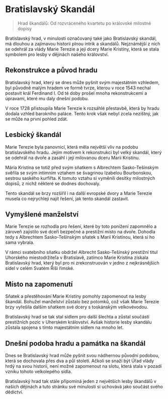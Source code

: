 # Bratislavský Skandál

>  Hrad škandálů: Od rozvráceného kvartetu po královské milostné dopisy


Bratislavský hrad, v minulosti označovaný také jako Bratislavský skandál, má dlouhou a zajímavou historii plnou intrik a skandálů. Nejznámější z nich se odehrál za vlády Marie Terezie a její dcery Marie Kristíny, která se stala symbolem pro lesby v dějinách našeho království.

## Rekonstrukce a původ hradu

Bratislavský hrad, který se dnes může pyšnit svým majestátním vzhledem, byl původně malým hradem ve formě tvrze, kterou v roce 1543 nechal postavit král Ferdinand I. Od té doby prošel mnoha rekonstrukcemi a úpravami, které mu daly dnešní podobu.

V roce 1728 přistoupila Marie Terezie k rozsáhlé přestavbě, která by hradu dodala vzhled barokního paláce. Tento krok však nebyl zcela nezištný, jak se může na první pohled zdát.

## Lesbický škandál

Marie Terezie byla panovnicí, která měla největší vliv na podobu bratislavského hradu. Jejím motivem k rekonstrukci byl velký skandál, který se odehrál na dvoře a zasáhl i její milovanou dceru Marii Kristínu.

Mária Kristína se totiž před svým sňatkem s Albrechtem Sasko-Tešínským svěřila se svým intimním vztahem se švagrinou Izabelou Bourbonskou, sestrou saského kurfiřta. K tomuto vztahu si vyměnili desítky milostných dopisů, z nichž některé se dodnes dochovaly.

Tento skandál se brzy rozšířil i na další evropské dvory a Marie Terezie musela co nejrychleji najít řešení, jak tento skandál zastavit.

## Vymyšlené manželství

Marie Terezie se rozhodla pro řešení, které by toto ponížení zapomnělo a zároveň zajistilo své dceři bezpečné a prestižní místo na dvoře. Dohodla tedy s Albrechtem Sasko-Tešínským sňatek s Marií Kristínou, která si ho sama vybrala.

V rámci svatebního sňatku obdržel Albrecht Sasko-Tešínský prestižní titul Uhorského miestodržiteľa v Bratislavě, zatímco Marie Kristína získala Bratislavský hrad, který byl pro ni zrekonstruován v jedno z nejkrásnějších sídel v celém Svatém Říši římské.

## Místo na zapomenutí

Sňatek a přestěhování Marie Kristíny pomohly zapomenout na lesby škandál. Bohužel manželství zůstalo bez potomků, což však Marie Terezie brzy vyřešila dalším sňatkem své dcery s toskánským velkovévodou. 

Bratislavský hrad se tak stal sídlem pro další šlechta a zůstal součástí prestižních pozic v Uherském království. Avšak historie lesby skandálu zůstala spojena s tímto majestátním sídlem na mnoho let.

## Dnešní podoba hradu a památka na škandál

Dnes se Bratislavský hrad může pyšnit svou nádhernou původní podobou, která se dochovala přes dva a půl století. Ačkoli se snaží být Úřad vlády hrdý na svou historii, není možné zapomenout na slotu, která stala v pozadí vzniku tohoto velkolepého sídla.

Bratislavský hrad tak stále připomíná jeden z největších lesby škandálů v našich dějinách a tuto stránku své minulosti si uchovává jako součást svého dědictví.